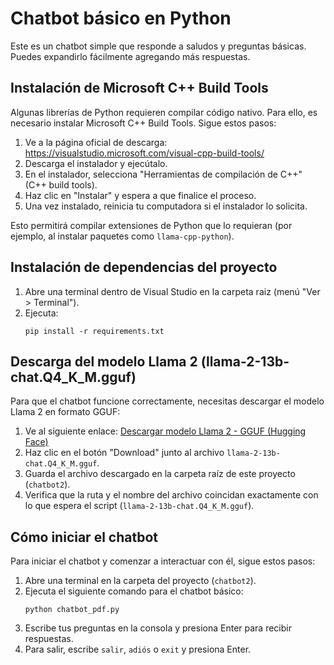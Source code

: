 # Chatbot básico en Python

Este es un chatbot simple que responde a saludos y preguntas básicas. Puedes expandirlo fácilmente agregando más respuestas.


## Instalación de Microsoft C++ Build Tools

Algunas librerías de Python requieren compilar código nativo. Para ello, es necesario instalar Microsoft C++ Build Tools. Sigue estos pasos:

1. Ve a la página oficial de descarga: https://visualstudio.microsoft.com/visual-cpp-build-tools/
2. Descarga el instalador y ejecútalo.
3. En el instalador, selecciona "Herramientas de compilación de C++" (C++ build tools).
4. Haz clic en "Instalar" y espera a que finalice el proceso.
5. Una vez instalado, reinicia tu computadora si el instalador lo solicita.

Esto permitirá compilar extensiones de Python que lo requieran (por ejemplo, al instalar paquetes como `llama-cpp-python`).

## Instalación de dependencias del proyecto

1. Abre una terminal dentro de Visual Studio en la carpeta raiz (menú "Ver > Terminal").
2. Ejecuta:
   ```
   pip install -r requirements.txt
   ```

## Descarga del modelo Llama 2 (llama-2-13b-chat.Q4_K_M.gguf)

Para que el chatbot funcione correctamente, necesitas descargar el modelo Llama 2 en formato GGUF:

1. Ve al siguiente enlace: [Descargar modelo Llama 2 - GGUF (Hugging Face)](https://huggingface.co/TheBloke/Llama-2-13B-chat-GGUF/blob/main/llama-2-13b-chat.Q4_K_M.gguf)
2. Haz clic en el botón "Download" junto al archivo `llama-2-13b-chat.Q4_K_M.gguf`.
3. Guarda el archivo descargado en la carpeta raíz de este proyecto (`chatbot2`).
4. Verifica que la ruta y el nombre del archivo coincidan exactamente con lo que espera el script (`llama-2-13b-chat.Q4_K_M.gguf`).

## Cómo iniciar el chatbot

Para iniciar el chatbot y comenzar a interactuar con él, sigue estos pasos:

1. Abre una terminal en la carpeta del proyecto (`chatbot2`).
2. Ejecuta el siguiente comando para el chatbot básico:
   ```
   python chatbot_pdf.py
   ```
3. Escribe tus preguntas en la consola y presiona Enter para recibir respuestas.
4. Para salir, escribe `salir`, `adiós` o `exit` y presiona Enter.


